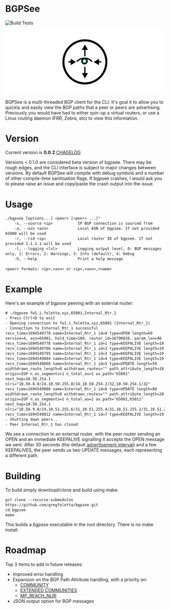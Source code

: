 # BGPSee

![Build Tests](https://github.com/gregfoletta/bgpsee/actions/workflows/make.yml/badge.svg)

<p align="center">
  <img src="https://github.com/gregfoletta/bgpsee/blob/master/img/logo.png"/>
</p>

BGPSee is a multi-threaded BGP client for the CLI. It's goal it to allow you to quickly and easily view the BGP paths that a peer or peers are advertising. Previously you would have had to either spin-up a virtual routers, or use a Linux routing daemon (FRR, Zebra, etc) to view this information.

# Version

Current version is **0.0.2** [CHAGELOG](CHANGELOG.md)

Versions < 0.1.0 are considered beta version of bgpsee. There may be rough edges, and the CLI interface is subject to major changes between versions. By default BGPSee will compile with debug symbols and a number of other compile-time sanitisation flags. If bgpsee crashes, I would ask you to please raise an issue and copy/paste the crash output into the issue.

# Usage

```
./bgpsee [options...] <peer> [<peer> ...]"
    -s, --source <ip>           IP BGP connection is sourced from
    -a, --asn <asn>             Local ASN of bgpsee. If not provided 65000 will be used
    -r, --rid <ip>              Local router ID of bgpsee. If not provided 1.1.1.1 will be used
    -l, --logging <lvl>         Logging output level, 0: BGP messages only, 1: Errors, 2: Warnings, 3: Info (default), 4: Debug
    -h, --help                  Print a help message

<peer> formats: <ip>,<asn> or <ip>,<asn>,<name>
```

# Example

Here's an example of *bgpsee* peering with an external router:

```
# ./bgpsee fw1.i.foletta.xyz,65001,Internal_Rtr_1
- Press Ctrl+D to exit
- Opening connection to fw1.i.foletta.xyz,65001 (Internal_Rtr_1)
- Connection to Internal_Rtr_1 successful
recv_time=1694549778 name=Internal_Rtr_1 id=0 type=OPEN length=69 version=4, asn=65001, hold_time=180, router_id=16790026, param_len=40
recv_time=1694549778 name=Internal_Rtr_1 id=1 type=KEEPALIVE length=19
recv_time=1694549786 name=Internal_Rtr_1 id=2 type=KEEPALIVE length=19
recv_time=1694549795 name=Internal_Rtr_1 id=3 type=KEEPALIVE length=19
recv_time=1694549804 name=Internal_Rtr_1 id=4 type=KEEPALIVE length=19
recv_time=1694549808 name=Internal_Rtr_1 id=5 type=UPDATE length=59 widthdrawn_route_length=0 withdrawn_routes="" path_attribute_length=18 origin=IGP n_as_segments=1 n_total_as=1 as_path="65001" next_hop=10.50.254.1 nlri="10.50.8.0/24,10.50.255.0/24,10.50.254.2/32,10.50.254.1/32"
recv_time=1694549808 name=Internal_Rtr_1 id=6 type=UPDATE length=80 widthdrawn_route_length=0 withdrawn_routes="" path_attribute_length=20 origin=IGP n_as_segments=1 n_total_as=2 as_path="65001,65011" next_hop=10.50.254.1 nlri="10.50.9.0/24,10.51.255.6/31,10.51.255.4/31,10.51.255.2/31,10.51.255.0/31,10.51.253.0/24,10.51.252.0/24,10.50.254.254/32"
recv_time=1694549812 name=Internal_Rtr_1 id=7 type=KEEPALIVE length=19
- Shutting down peers..
- Peer Internal_Rtr_1 has closed
```

We see a connection to an external router, with the peer router sending an OPEN and an immediate KEEPALIVE signalling it accepts the OPEN message we sent. After 30 seconds (the default [advertisement interval](https://datatracker.ietf.org/doc/html/rfc4271#section-9.2.1.1)) and a few KEEPALIVES, the peer sends us two UPDATE messages, each representing a different path. 

# Building

To build simply download/clone and build using make:
```
git clone --recurse-submodules https://github.com/gregfoletta/bgpsee.git
cd bgpsee
make
```

This builds a *bgpsee* executable in the root directory. There is no make install.

# Roadmap

Top 3 items to add in future releases:

- Improved error handling
- Expansion on the BGP Path Attribute handling, with a priority on:
    - [COMMUNITY](https://www.iana.org/go/rfc1997)
    - [EXTENDED COMMUNITIES](https://www.iana.org/go/rfc4360)
    - [MP_REACH_NLRI](https://www.iana.org/go/rfc4760)
- JSON output option for BGP messages
